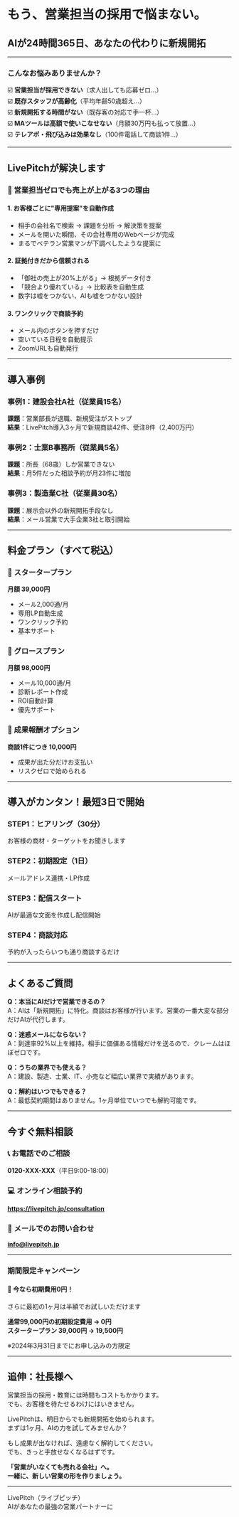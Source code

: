 # もう、営業担当の採用で悩まない。

## AIが24時間365日、あなたの代わりに新規開拓

---

### こんなお悩みありませんか？

☑️ **営業担当が採用できない**（求人出しても応募ゼロ...）  
☑️ **既存スタッフが高齢化**（平均年齢50歳超え...）  
☑️ **新規開拓する時間がない**（既存客の対応で手一杯...）  
☑️ **MAツールは高額で使いこなせない**（月額30万円も払って放置...）  
☑️ **テレアポ・飛び込みは効果なし**（100件電話して商談1件...）

---

## LivePitchが解決します

### 🤖 営業担当ゼロでも売上が上がる3つの理由

#### 1. **お客様ごとに"専用提案"を自動作成**
- 相手の会社名で検索 → 課題を分析 → 解決策を提案
- メールを開いた瞬間、その会社専用のWebページが完成
- まるでベテラン営業マンが下調べしたような提案に

#### 2. **証拠付きだから信頼される**
- 「御社の売上が20%上がる」→ 根拠データ付き
- 「競合より優れている」→ 比較表を自動生成
- 数字は嘘をつかない、AIも嘘をつかない設計

#### 3. **ワンクリックで商談予約**
- メール内のボタンを押すだけ
- 空いている日程を自動提示
- ZoomURLも自動発行

---

## 導入事例

### 事例1：建設会社A社（従業員15名）
**課題**：営業部長が退職、新規受注がストップ  
**結果**：LivePitch導入3ヶ月で新規商談42件、受注8件（2,400万円）

### 事例2：士業B事務所（従業員5名）
**課題**：所長（68歳）しか営業できない  
**結果**：月5件だった相談予約が月23件に増加

### 事例3：製造業C社（従業員30名）
**課題**：展示会以外の新規開拓手段なし  
**結果**：メール営業で大手企業3社と取引開始

---

## 料金プラン（すべて税込）

### 🌱 スタータープラン
**月額 39,000円**
- メール2,000通/月
- 専用LP自動生成
- ワンクリック予約
- 基本サポート

### 🚀 グロースプラン  
**月額 98,000円**
- メール10,000通/月
- 診断レポート作成
- ROI自動計算
- 優先サポート

### 💎 成果報酬オプション
**商談1件につき 10,000円**
- 成果が出た分だけお支払い
- リスクゼロで始められる

---

## 導入がカンタン！最短3日で開始

### STEP1：ヒアリング（30分）
お客様の商材・ターゲットをお聞きします

### STEP2：初期設定（1日）
メールアドレス連携・LP作成

### STEP3：配信スタート
AIが最適な文面を作成し配信開始

### STEP4：商談対応
予約が入ったらいつも通り商談するだけ

---

## よくあるご質問

**Q：本当にAIだけで営業できるの？**  
A：AIは「新規開拓」に特化。商談はお客様が行います。営業の一番大変な部分だけAIが代行します。

**Q：迷惑メールにならない？**  
A：到達率92%以上を維持。相手に価値ある情報だけを送るので、クレームはほぼゼロです。

**Q：うちの業界でも使える？**  
A：建設、製造、士業、IT、小売など幅広い業界で実績があります。

**Q：解約はいつでもできる？**  
A：最低契約期間はありません。1ヶ月単位でいつでも解約可能です。

---

## 今すぐ無料相談

### 📞 お電話でのご相談
**0120-XXX-XXX**（平日9:00-18:00）

### 💻 オンライン相談予約
**https://livepitch.jp/consultation**

### 📧 メールでのお問い合わせ
**info@livepitch.jp**

---

### 期間限定キャンペーン

#### 🎁 今なら初期費用0円！
さらに最初の1ヶ月は半額でお試しいただけます

**通常99,000円の初期設定費用 → 0円**  
**スタータープラン 39,000円 → 19,500円**

※2024年3月31日までにお申し込みの方限定

---

## 追伸：社長様へ

営業担当の採用・教育には時間もコストもかかります。  
でも、お客様を待たせるわけにはいきません。

LivePitchは、明日からでも新規開拓を始められます。  
まずは1ヶ月、AIの力を試してみませんか？

もし成果が出なければ、遠慮なく解約してください。  
でも、きっと手放せなくなるはずです。

**「営業がいなくても売れる会社」へ。**  
**一緒に、新しい営業の形を作りましょう。**

---

LivePitch（ライブピッチ）  
AIがあなたの最強の営業パートナーに